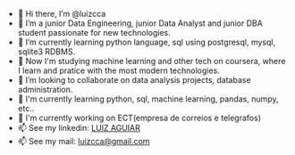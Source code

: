 - 👋 Hi there, I’m @luizcca
- 👀 I’m a junior Data Engineering, junior Data Analyst and junior DBA student passionate for new technologies.
- 🌱 I’m currently learning python language, sql using postgresql, mysql, sqlite3 RDBMS.
- 🌱 Now I'm studying machine learning and other tech on coursera, where I learn and pratice with the most modern technologies.
- 💞️ I’m looking to collaborate on data analysis projects, database administration.
- 💞️ I'm currently learning python, sql, machine learning, pandas, numpy, etc..
- 💞️ I'm currently working on ECT(empresa de correios e telegrafos)
- 📫 See my linkedin: [LUIZ AGUIAR](linkedin.com/in/luiz-aguiar-5b9279231)
- 📫 See my mail: luizcca@gmail.com

<!---
luizcca/luizcca is a ✨ special ✨ repository because its `README.md` (this file) appears on your GitHub profile.
You can click the Preview link to take a look at your changes.
--->
